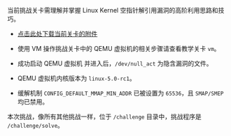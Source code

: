 当前挑战关卡需理解并掌握 Linux Kernel 空指针解引用漏洞的高阶利用思路和技巧。

- [点击此处下载当前关卡的附件](https://box.cse.hust.edu.cn/d/461e505016594854816d/)

- 使用 VM 操作挑战关卡中的 QEMU 虚拟机的相关步骤请查看教学关卡 `vm`。

- 成功启动 QEMU 虚拟机 并进入后，`/dev/null_act` 为隐含漏洞的文件。

- QEMU 虚拟机内核版本为 `linux-5.0-rc1`。

- 缓解机制 `CONFIG_DEFAULT_MMAP_MIN_ADDR` 已被设置为 `65536`，且 `SMAP/SMEP` 均已禁用。

本次挑战，像所有其他挑战一样，位于 `/challenge` 目录中，挑战程序是 `/challenge/solve`。
